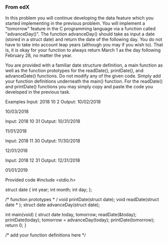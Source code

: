 ### From edX

In this problem you will continue developing the data feature which you started implementing in the previous problem. You will implement a "tomorrow" feature in the C programming language via a function called "advanceDay()". The function advanceDay() should take as input a date (stored in a struct date) and return the date of the following day. You do not have to take into account leap years (although you may if you wish to). That is, it is okay for your function to always return March 1 as the day following February 28, no matter the year.

You are provided with a familiar date structure definition, a main function as well as the function prototypes for the readDate(), printDate(), and advanceDate() functions. Do not modify any of the given code. Simply add your function definitions underneath the main() function. For the readDate() and printDate() functions you may simply copy and paste the code you developed in the previous task.



Examples
Input:
2018 10 2
Output:
10/02/2018                                                                      

10/03/2018


Input:
2018 10 31
Output:
10/31/2018                                                                      

11/01/2018


Input:
2018 11 30
Output:
11/30/2018                                                                      

12/01/2018                                                                      


Input:
2018 12 31
Output:
12/31/2018                                                                      

01/01/2019

Provided code
#include <stdio.h>

struct date {
        int year;
        int month;
        int day;
    };

/* function prototypes * /
void printDate(struct date);
void readDate(struct date * );
struct date advanceDay(struct date);

int main(void) {
	struct date today, tomorrow;
	readDate(&today);
	printDate(today);
	tomorrow = advanceDay(today);
	printDate(tomorrow);
	return 0;
}

/* add your function definitions here */
